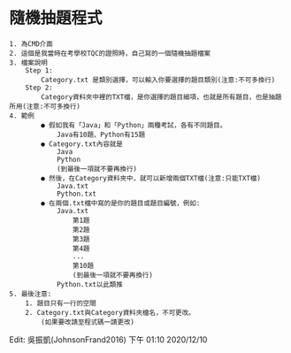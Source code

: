 # 隨機抽題程式
  	1. 為CMD介面
  	2. 這個是我當時在考學校TQC的證照時，自己寫的一個隨機抽題檔案
  	3. 檔案說明
    	Step 1:
      		Category.txt 是類別選擇，可以輸入你要選擇的題目類別(注意:不可多換行)
		Step 2:
			Category資料夾中裡的TXT檔，是你選擇的題目細項，也就是所有題目，也是抽題所用(注意:不可多換行)
	4. 範例
			● 假如我有「Java」和「Python」兩種考試，各有不同題目。
				Java有10題、Python有15題
			● Category.txt內容就是
				Java
				Python
				(到最後一項就不要再換行)
			● 然後，在Category資料夾中，就可以新增兩個TXT檔(注意:只能TXT檔)
				Java.txt
				Python.txt
			● 在兩個.txt檔中寫的是你的題目或題目編號，例如:
				Java.txt
					第1題
					第2題
					第3題
					第4題
					...
					第10題
					(到最後一項就不要再換行)
				Python.txt以此類推
	5. 最後注意:
		1. 題目只有一行的空間
		2. Category.txt與Category資料夾檔名，不可更改。
			(如果要改請至程式碼一請更改)


Edit: 吳振凱(JohnsonFrand2016)
下午 01:10 2020/12/10
